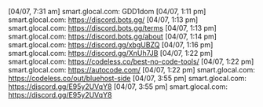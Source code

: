 [04/07, 7:31 am] smart.glocal.com: GDD1dom
[04/07, 1:11 pm] smart.glocal.com: https://discord.bots.gg/
[04/07, 1:13 pm] smart.glocal.com: https://discord.bots.gg/terms
[04/07, 1:13 pm] smart.glocal.com: https://discord.bots.gg/about
[04/07, 1:14 pm] smart.glocal.com: https://discord.gg/xbgUBZQ
[04/07, 1:16 pm] smart.glocal.com: https://discord.gg/XnUh7JB
[04/07, 1:22 pm] smart.glocal.com: https://codeless.co/best-no-code-tools/
[04/07, 1:22 pm] smart.glocal.com: https://autocode.com/
[04/07, 1:22 pm] smart.glocal.com: https://codeless.co/out/bluehost-side
[04/07, 3:55 pm] smart.glocal.com: https://discord.gg/E95y2UVqY8
[04/07, 3:55 pm] smart.glocal.com: https://discord.gg/E95y2UVqY8
